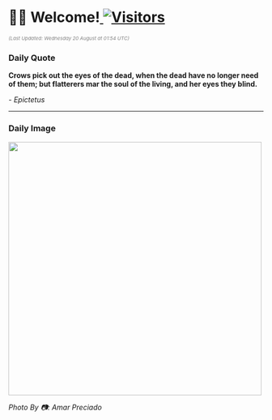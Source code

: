 <h1>👋🏽 Welcome!<a href="https://github.com/OmitNomis/"> <img src="https://visitor-badge.laobi.icu/badge?page_id=OmitNomis" alt="Visitors"></a></h1>

<i><p style="font-size: 0.6rem; color:gray">(Last Updated: Wednesday 20 August at 01:54 UTC)</p></i>

<h3> Daily Quote </h3>
<b><p>Crows pick out the eyes of the dead, when the dead have no longer need of them; but flatterers mar the soul of the living, and her eyes they blind.</p></b>
<i><caption style="font-size: 0.8rem; color:gray;">- Epictetus</caption></i>


<hr>

<h3>Daily Image</h3>
<a href="https://images.pexels.com/photos/33508022/pexels-photo-33508022.jpeg" target="_blank"><img style="height:500px;" src="https://images.pexels.com/photos/33508022/pexels-photo-33508022.jpeg"/></a>

<i><caption style="font-size: 0.8rem; color:gray;"> Photo By 📷: Amar  Preciado</caption></i>
